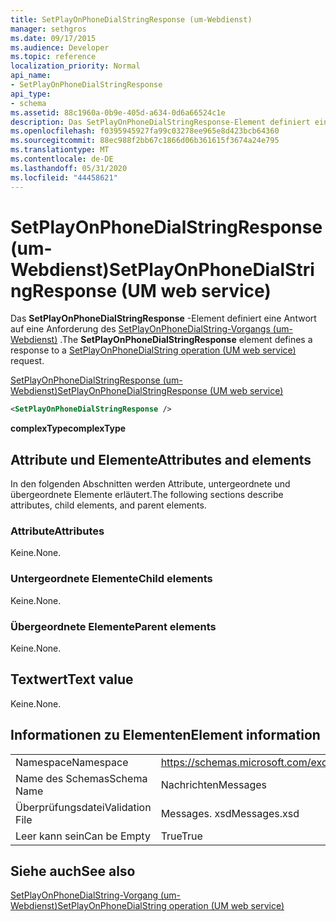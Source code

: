 ```yaml
---
title: SetPlayOnPhoneDialStringResponse (um-Webdienst)
manager: sethgros
ms.date: 09/17/2015
ms.audience: Developer
ms.topic: reference
localization_priority: Normal
api_name:
- SetPlayOnPhoneDialStringResponse
api_type:
- schema
ms.assetid: 88c1960a-0b9e-405d-a634-0d6a66524c1e
description: Das SetPlayOnPhoneDialStringResponse-Element definiert eine Antwort auf eine Anforderung des SetPlayOnPhoneDialString-Vorgangs (um-Webdienst).
ms.openlocfilehash: f0395945927fa99c03278ee965e8d423bcb64360
ms.sourcegitcommit: 88ec988f2bb67c1866d06b361615f3674a24e795
ms.translationtype: MT
ms.contentlocale: de-DE
ms.lasthandoff: 05/31/2020
ms.locfileid: "44458621"
---
```

# <a name="setplayonphonedialstringresponse-um-web-service"></a><span data-ttu-id="1d3cc-103">SetPlayOnPhoneDialStringResponse (um-Webdienst)</span><span class="sxs-lookup"><span data-stu-id="1d3cc-103">SetPlayOnPhoneDialStringResponse (UM web service)</span></span>

<span data-ttu-id="1d3cc-104">Das **SetPlayOnPhoneDialStringResponse** -Element definiert eine Antwort auf eine Anforderung des [SetPlayOnPhoneDialString-Vorgangs (um-Webdienst)](setplayonphonedialstring-operation-um-web-service.md) .</span><span class="sxs-lookup"><span data-stu-id="1d3cc-104">The **SetPlayOnPhoneDialStringResponse** element defines a response to a [SetPlayOnPhoneDialString operation (UM web service)](setplayonphonedialstring-operation-um-web-service.md) request.</span></span> 
  
[<span data-ttu-id="1d3cc-105">SetPlayOnPhoneDialStringResponse (um-Webdienst)</span><span class="sxs-lookup"><span data-stu-id="1d3cc-105">SetPlayOnPhoneDialStringResponse (UM web service)</span></span>](setplayonphonedialstringresponse-um-web-service.md)
  
```xml
<SetPlayOnPhoneDialStringResponse />
```

 <span data-ttu-id="1d3cc-106">**complexType**</span><span class="sxs-lookup"><span data-stu-id="1d3cc-106">**complexType**</span></span>
## <a name="attributes-and-elements"></a><span data-ttu-id="1d3cc-107">Attribute und Elemente</span><span class="sxs-lookup"><span data-stu-id="1d3cc-107">Attributes and elements</span></span>

<span data-ttu-id="1d3cc-108">In den folgenden Abschnitten werden Attribute, untergeordnete und übergeordnete Elemente erläutert.</span><span class="sxs-lookup"><span data-stu-id="1d3cc-108">The following sections describe attributes, child elements, and parent elements.</span></span>
  
### <a name="attributes"></a><span data-ttu-id="1d3cc-109">Attribute</span><span class="sxs-lookup"><span data-stu-id="1d3cc-109">Attributes</span></span>

<span data-ttu-id="1d3cc-110">Keine.</span><span class="sxs-lookup"><span data-stu-id="1d3cc-110">None.</span></span>
  
### <a name="child-elements"></a><span data-ttu-id="1d3cc-111">Untergeordnete Elemente</span><span class="sxs-lookup"><span data-stu-id="1d3cc-111">Child elements</span></span>

<span data-ttu-id="1d3cc-112">Keine.</span><span class="sxs-lookup"><span data-stu-id="1d3cc-112">None.</span></span>
  
### <a name="parent-elements"></a><span data-ttu-id="1d3cc-113">Übergeordnete Elemente</span><span class="sxs-lookup"><span data-stu-id="1d3cc-113">Parent elements</span></span>

<span data-ttu-id="1d3cc-114">Keine.</span><span class="sxs-lookup"><span data-stu-id="1d3cc-114">None.</span></span>
  
## <a name="text-value"></a><span data-ttu-id="1d3cc-115">Textwert</span><span class="sxs-lookup"><span data-stu-id="1d3cc-115">Text value</span></span>

<span data-ttu-id="1d3cc-116">Keine.</span><span class="sxs-lookup"><span data-stu-id="1d3cc-116">None.</span></span>
  
## <a name="element-information"></a><span data-ttu-id="1d3cc-117">Informationen zu Elementen</span><span class="sxs-lookup"><span data-stu-id="1d3cc-117">Element information</span></span>

|||
|:-----|:-----|
|<span data-ttu-id="1d3cc-118">Namespace</span><span class="sxs-lookup"><span data-stu-id="1d3cc-118">Namespace</span></span>  <br/> |https://schemas.microsoft.com/exchange/services/2006/messages  <br/> |
|<span data-ttu-id="1d3cc-119">Name des Schemas</span><span class="sxs-lookup"><span data-stu-id="1d3cc-119">Schema Name</span></span>  <br/> |<span data-ttu-id="1d3cc-120">Nachrichten</span><span class="sxs-lookup"><span data-stu-id="1d3cc-120">Messages</span></span>  <br/> |
|<span data-ttu-id="1d3cc-121">Überprüfungsdatei</span><span class="sxs-lookup"><span data-stu-id="1d3cc-121">Validation File</span></span>  <br/> |<span data-ttu-id="1d3cc-122">Messages. xsd</span><span class="sxs-lookup"><span data-stu-id="1d3cc-122">Messages.xsd</span></span>  <br/> |
|<span data-ttu-id="1d3cc-123">Leer kann sein</span><span class="sxs-lookup"><span data-stu-id="1d3cc-123">Can be Empty</span></span>  <br/> |<span data-ttu-id="1d3cc-124">True</span><span class="sxs-lookup"><span data-stu-id="1d3cc-124">True</span></span>  <br/> |
   
## <a name="see-also"></a><span data-ttu-id="1d3cc-125">Siehe auch</span><span class="sxs-lookup"><span data-stu-id="1d3cc-125">See also</span></span>



[<span data-ttu-id="1d3cc-126">SetPlayOnPhoneDialString-Vorgang (um-Webdienst)</span><span class="sxs-lookup"><span data-stu-id="1d3cc-126">SetPlayOnPhoneDialString operation (UM web service)</span></span>](setplayonphonedialstring-operation-um-web-service.md)

